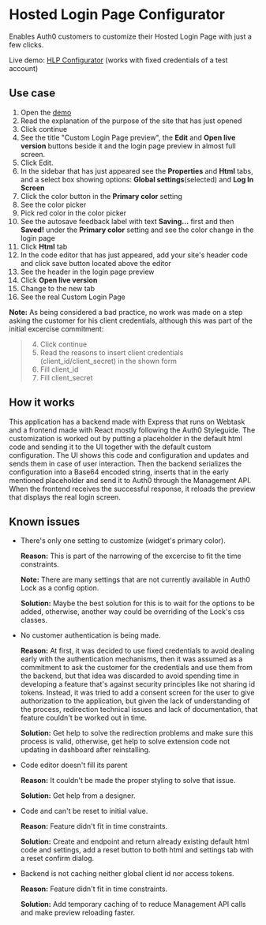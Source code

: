 # Hosted Login Page Configurator
Enables Auth0 customers to customize their Hosted Login Page with just a few clicks.

Live demo: [HLP Configurator](https://auth0-hlpc.firebaseapp.com) (works with fixed credentials of a test account)

## Use case
  1) Open the [demo](https://auth0-hlpc.firebaseapp.com)
  1) Read the explanation of the purpose of the site that has just opened
  1) Click continue
  1) See the title "Custom Login Page preview", the **Edit** and **Open live version** buttons beside it and the login page preview in almost full screen.
  1) Click Edit.
  1) In the sidebar that has just appeared see the **Properties** and **Html** tabs, and a select box showing options: **Global settings**(selected) and **Log In Screen**
  1) Click the color button in the **Primary color** setting
  1) See the color picker
  1) Pick red color in the color picker
  1) See the autosave feedback label with text **Saving...** first and then **Saved!** under the **Primary color** setting and see the color change in the login page
  1) Click **Html** tab
  1) In the code editor that has just appeared, add your site's header code and click save button located above the editor
  1) See the header in the login page preview
  1) Click **Open live version**
  1) Change to the new tab
  1) See the real Custom Login Page
  
  **Note:** As being considered a bad practice, no work was made on a step asking the customer for his client credentials, although this was part of the initial excercise commitment:
  > 4) Click continue
  > 1) Read the reasons to insert client credentials (client_id/client_secret) in the shown form
  > 1) Fill client_id
  > 1) Fill client_secret

## How it works
This application has a backend made with Express that runs on Webtask and a frontend made with React mostly following the Auth0 Styleguide.
The customization is worked out by putting a placeholder in the default html code and sending it to the UI together with the default custom configuration. The UI shows this code and configuration and updates and sends them in case of user interaction. Then the backend serializes the configuration into a Base64 encoded string, inserts that in the early mentioned placeholder and send it to Auth0 through the Management API. When the frontend receives the successful response, it reloads the preview that displays the real login screen.

## Known issues
- There's only one setting to customize (widget's primary color).
  
  **Reason:** This is part of the narrowing of the excercise to fit the time constraints.
  
  **Note:** There are many settings that are not currently available in Auth0 Lock as a config option.
  
  **Solution:** Maybe the best solution for this is to wait for the options to be added, otherwise, another way could be overriding of the Lock's css classes.
- No customer authentication is being made.

  **Reason:** At first, it was decided to use fixed credentials to avoid dealing early with the authentication mechanisms, then it was assumed as a commitment to ask the customer for the credentials and use them from the backend, but that idea was discarded to avoid spending time in developing a feature that's against security principles like not sharing id tokens. Instead, it was tried to add a consent screen for the user to give authorization to the application, but given the lack of understanding of the process, redirection technical issues and lack of documentation, that feature couldn't be worked out in time.
  
  **Solution:** Get help to solve the redirection problems and make sure this process is valid, otherwise, get help to solve extension code not updating in dashboard after reinstalling.
- Code editor doesn't fill its parent

  **Reason:** It couldn't be made the proper styling to solve that issue.
  
  **Solution:** Get help from a designer.
- Code and can't be reset to initial value.

  **Reason:** Feature didn't fit in time constraints.
  
  **Solution:** Create and endpoint and return already existing default html code and settings, add a reset button to both html and settings tab with a reset confirm dialog.
  
- Backend is not caching neither global client id nor access tokens.

  **Reason:** Feature didn't fit in time constraints.
  
  **Solution:** Add temporary caching of to reduce Management API calls and make preview reloading faster.
